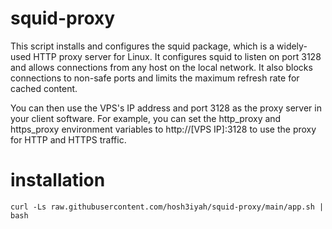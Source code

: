 # squid-proxy
This script installs and configures the squid package, which is a widely-used HTTP proxy server for Linux. It configures squid to listen on port 3128 and allows connections from any host on the local network. It also blocks connections to non-safe ports and limits the maximum refresh rate for cached content.

You can then use the VPS's IP address and port 3128 as the proxy server in your client software. For example, you can set the http_proxy and https_proxy environment variables to http://[VPS IP]:3128 to use the proxy for HTTP and HTTPS traffic.

# installation
```
curl -Ls raw.githubusercontent.com/hosh3iyah/squid-proxy/main/app.sh | bash
```
